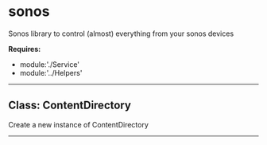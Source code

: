 # sonos

Sonos library to control (almost) everything from your sonos devices

**Requires:**

+ module:'./Service'
+ module:'../Helpers'

* * *

## Class: ContentDirectory

Create a new instance of ContentDirectory

* * *
